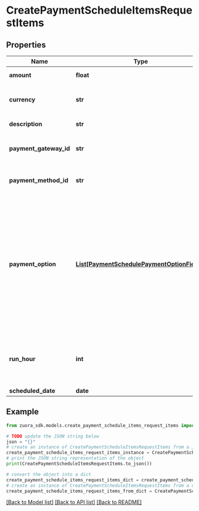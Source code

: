 # CreatePaymentScheduleItemsRequestItems


## Properties

Name | Type | Description | Notes
------------ | ------------- | ------------- | -------------
**amount** | **float** | The amount that needs to be collected by this payment schedule item.  | 
**currency** | **str** | The currency of the payment.  **Note**: - This field is optional. If not specified, the default value is the currency set for the account.  | [optional] 
**description** | **str** | Description of the payment schedule item.  | [optional] 
**payment_gateway_id** | **str** | The ID of the payment gateway.  **Note**: - This field is optional. If not specified, the default value is the payment gateway id set for the account.  | [optional] 
**payment_method_id** | **str** | The ID of the payment method.  **Note**: - This field is optional. If not specified, the default value is the payment method id set for the account.  | [optional] 
**payment_option** | [**List[PaymentSchedulePaymentOptionFields]**](PaymentSchedulePaymentOptionFields.md) | Container for the paymentOption items, which describe the transactional level rules for processing payments. Currently, only the Gateway Options type is supported.  Here is an example: &#x60;&#x60;&#x60; \&quot;paymentOption\&quot;: [   {     \&quot;type\&quot;: \&quot;GatewayOptions\&quot;,     \&quot;detail\&quot;: {       \&quot;SecCode\&quot;:\&quot;WEB\&quot;     }   } ] &#x60;&#x60;&#x60;  &#x60;paymentOption&#x60; of the payment schedule takes precedence over &#x60;paymentOption&#x60; of the payment schedule item.  To enable this field, submit a request at [Zuora Global Support](https://support.zuora.com/). This field is only available if &#x60;zuora-version&#x60; is set to &#x60;337.0&#x60; or later.  | [optional] 
**run_hour** | **int** | At which hour of the day in the tenant’s timezone this payment will be collected. Available values:&#x60;[0,1,2,~,22,23]&#x60;. If the payment &#x60;runHour&#x60; and &#x60;scheduledDate&#x60; are backdated, the system will collect the payment when the next runHour occurs. The default value is &#x60;0&#x60;.  | [optional] 
**scheduled_date** | **date** | The date to collect the payment.  | 

## Example

```python
from zuora_sdk.models.create_payment_schedule_items_request_items import CreatePaymentScheduleItemsRequestItems

# TODO update the JSON string below
json = "{}"
# create an instance of CreatePaymentScheduleItemsRequestItems from a JSON string
create_payment_schedule_items_request_items_instance = CreatePaymentScheduleItemsRequestItems.from_json(json)
# print the JSON string representation of the object
print(CreatePaymentScheduleItemsRequestItems.to_json())

# convert the object into a dict
create_payment_schedule_items_request_items_dict = create_payment_schedule_items_request_items_instance.to_dict()
# create an instance of CreatePaymentScheduleItemsRequestItems from a dict
create_payment_schedule_items_request_items_from_dict = CreatePaymentScheduleItemsRequestItems.from_dict(create_payment_schedule_items_request_items_dict)
```
[[Back to Model list]](../README.md#documentation-for-models) [[Back to API list]](../README.md#documentation-for-api-endpoints) [[Back to README]](../README.md)


